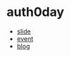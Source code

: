 # auth0day

- [slide](https://gitpitch.com/ROhta/auth0day#/)
- [event](https://eventregist.com/e/DcdTqLuiWe2Z?lang=ja_JP)
- [blog](https://dev.classmethod.jp/event/auth0-day-2019/)
